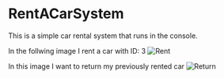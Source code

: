 # RentACarSystem
This is a simple car rental system that runs in the console.

In the follwing image I rent a car with ID: 3
![Rent ](https://github.com/KornyIsDeveloping/RentACarSystem/assets/132944959/37c33746-d02e-40a6-b3c2-066fbe79aca5)

In this image I want to return my previously rented car
![Return](https://github.com/KornyIsDeveloping/RentACarSystem/assets/132944959/72fa8207-adb7-4fe3-920f-5c744ad68266)
